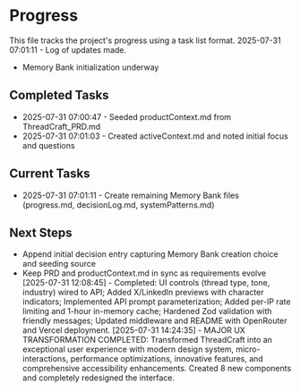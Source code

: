 # Progress

This file tracks the project's progress using a task list format.
2025-07-31 07:01:11 - Log of updates made.

* Memory Bank initialization underway

## Completed Tasks

* 2025-07-31 07:00:47 - Seeded productContext.md from ThreadCraft_PRD.md
* 2025-07-31 07:01:03 - Created activeContext.md and noted initial focus and questions

## Current Tasks

* 2025-07-31 07:01:11 - Create remaining Memory Bank files (progress.md, decisionLog.md, systemPatterns.md)

## Next Steps

* Append initial decision entry capturing Memory Bank creation choice and seeding source
* Keep PRD and productContext.md in sync as requirements evolve
[2025-07-31 12:08:45] - Completed: UI controls (thread type, tone, industry) wired to API; Added X/LinkedIn previews with character indicators; Implemented API prompt parameterization; Added per-IP rate limiting and 1-hour in-memory cache; Hardened Zod validation with friendly messages; Updated middleware and README with OpenRouter and Vercel deployment.
[2025-07-31 14:24:35] - MAJOR UX TRANSFORMATION COMPLETED: Transformed ThreadCraft into an exceptional user experience with modern design system, micro-interactions, performance optimizations, innovative features, and comprehensive accessibility enhancements. Created 8 new components and completely redesigned the interface.